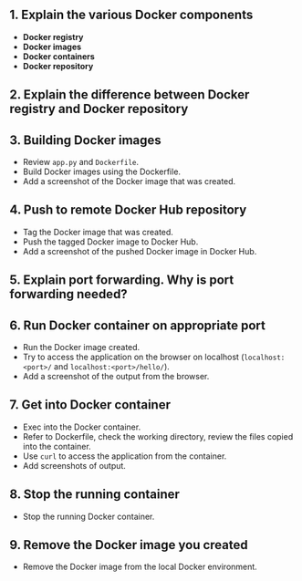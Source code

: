 ## 1. Explain the various Docker components

- **Docker registry**
- **Docker images** 
- **Docker containers**
- **Docker repository**

## 2. Explain the difference between Docker registry and Docker repository

## 3. Building Docker images
- Review `app.py` and `Dockerfile`.
- Build Docker images using the Dockerfile.
- Add a screenshot of the Docker image that was created.

## 4. Push to remote Docker Hub repository
- Tag the Docker image that was created.
- Push the tagged Docker image to Docker Hub.
- Add a screenshot of the pushed Docker image in Docker Hub.

## 5. Explain port forwarding. Why is port forwarding needed?

## 6. Run Docker container on appropriate port
- Run the Docker image created.
- Try to access the application on the browser on localhost (`localhost:<port>/` and `localhost:<port>/hello/`).
- Add a screenshot of the output from the browser.

## 7. Get into Docker container
- Exec into the Docker container.
- Refer to Dockerfile, check the working directory, review the files copied into the container.
- Use `curl` to access the application from the container.
- Add screenshots of output.

## 8. Stop the running container
- Stop the running Docker container.

## 9. Remove the Docker image you created
- Remove the Docker image from the local Docker environment.
